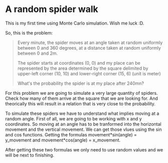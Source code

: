# A random spider walk
This is my first time using Monte Carlo simulation. Wish me luck :D.

So, this is the problem:

>Every minute, the spider moves at an angle taken at random uniformly between 0 and 360 degrees, at a distance taken at random uniformly between 0 and 2m.
>
>The spider starts at coordinates (0, 0) and my place can be represented by the area determined by the square delimited by upper-left corner (10, 10) and lower-right corner (15, 6) (unit is meter)
>
>What's the probability the spider is at my place after 240mn?

For this problem we are going to simulate a very large quantity of spiders. Check how many of them arrive at the square that we are looking for. And theorically this will result in a relation that is very close to the probability.

To simulate these spiders we have to understand what implies moving at a random angle. First of all, we are going to be working with x and y coordinates. So moving at an angle has to be tranformed into the horizontal movement and the vertical movement. We can get those vlues using the sin and cos functions. Getting the formulas movement\*sin(angle) = y_movement and movement\*cos(angle) = x_movement.

After getting these two formulas we only need to use random values and we will be next to finishing. 
